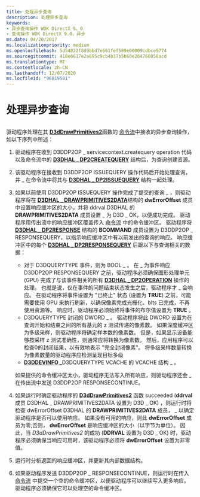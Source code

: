 ```yaml
---
title: 处理异步查询
description: 处理异步查询
keywords:
- 异步查询操作 WDK DirectX 9。0
- 查询操作 WDK DirectX 9.0，异步
ms.date: 04/20/2017
ms.localizationpriority: medium
ms.openlocfilehash: 5d54822f8d9bbd7e661fef589e00009cdbce9774
ms.sourcegitcommit: 418e6617e2a695c9cb4b37b5b60e264760858acd
ms.translationtype: MT
ms.contentlocale: zh-CN
ms.lasthandoff: 12/07/2020
ms.locfileid: "96819581"
---
```

# <a name="handling-asynchronous-queries"></a>处理异步查询


## <span id="ddk_handling_asynchronous_queries_gg"></span><span id="DDK_HANDLING_ASYNCHRONOUS_QUERIES_GG"></span>


驱动程序处理在其 [**D3dDrawPrimitives2**](/windows-hardware/drivers/ddi/d3dhal/nc-d3dhal-lpd3dhal_drawprimitives2cb)函数的 [命令流](command-stream.md)中接收的异步查询操作，如以下序列中所述：

1.  驱动程序在收到 D3DDP2OP \_ servicecontext.createquery operation 代码以及命令流中的 [**D3DHAL \_ DP2CREATEQUERY**](/windows-hardware/drivers/ddi/d3dhal/ns-d3dhal-_d3dhal_dp2createquery) 结构后，为查询创建资源。

2.  该驱动程序在接收到 D3DDP2OP ISSUEQUERY 操作代码后开始处理查询，并 \_ 在命令流中将其与 [**D3DHAL \_ DP2ISSUEQUERY**](/windows-hardware/drivers/ddi/d3dhal/ns-d3dhal-_d3dhal_dp2issuequery) 结构一起处理。

3.  如果以前使用 D3DDP2OP ISSUEQUERY 操作完成了提交的查询 \_ ，则驱动程序将在 [**D3DHAL \_ DRAWPRIMITIVES2DATA**](/windows-hardware/drivers/ddi/d3dhal/ns-d3dhal-_d3dhal_drawprimitives2data)结构的 **dwErrorOffset** 成员中设置响应缓冲区的大小，并将 ddrval D3DHAL 的 **DRAWPRIMITIVES2DATA** 成员设置 \_ 为 D3D \_ OK，以便成功完成。 驱动程序用传出流中的响应缓冲区覆盖传入 [命令流](command-stream.md) 中的命令缓冲区。 驱动程序将 [**D3DHAL \_ DP2RESPONSE**](/windows-hardware/drivers/ddi/d3dhal/ns-d3dhal-_d3dhal_dp2response) 结构的 **BCOMMAND** 成员设置为 D3DDP2OP \_ RESPONSEQUERY，以指示响应缓冲区中有以前发出的查询的响应。 响应缓冲区中的每个 [**D3DHAL \_ DP2RESPONSEQUERY**](/windows-hardware/drivers/ddi/d3dhal/ns-d3dhal-_d3dhal_dp2responsequery) 后跟以下与查询相关的数据：

    -   对于 D3DQUERYTYPE 事件，则为 BOOL \_ 。 在 \_ 为事件响应 D3DDP2OP RESPONSEQUERY 之前，驱动程序必须确保图形处理单元 (GPU) 完成了与该事件相关的所有 [**D3DHAL \_ DP2OPERATION**](/windows-hardware/drivers/ddi/d3dhal/ne-d3dhal-_d3dhal_dp2operation) 操作的处理。 也就是说，仅在事件的问题结束状态发生之后，驱动程序才 \_ 会响应。 在驱动程序将事件设置为 "已终止" 状态 (设置为 **TRUE**) 之前，可能需要使用 GPU 来执行刷新，以确保像素完成光栅化、blts 已完成，不再使用资源等。 响应时，驱动程序必须始终将事件的布尔值设置为 **TRUE** 。
    -   D3DQUERYTYPE 封闭的 DWORD \_ 。 驱动程序将此 DWORD 设置为在查询开始和结束之间的所有基元的 z 测试传递的像素数。 如果深度缓冲区为多级采样，则驱动程序将确定样本数的像素数。 但是，如果显示设备能够按采样 z 测试准确性，则通常应将转换为像素数。 然后，应用程序可以检查0的封闭结果，以有效地表示 "完全封闭像素"。 将多级采样数量转换为像素数量的驱动程序应检测呈现目标多级
    -   [**D3DDEVINFO \_**](/windows-hardware/drivers/ddi/d3d9types/ns-d3d9types-_d3ddevinfo_vcache)D3DQUERYTYPE VCACHE 的 VCACHE 结构 \_ 。

    如果提供的命令缓冲区太小，驱动程序无法写入所有响应，则驱动程序还会 \_ 在传出流中发送 D3DDP2OP RESPONSECONTINUE。

4.  如果运行时确定驱动程序的 [**D3dDrawPrimitives2**](/windows-hardware/drivers/ddi/d3dhal/nc-d3dhal-lpd3dhal_drawprimitives2cb) 函数 succeeded (**ddrval** 成员 D3DHAL \_ DRAWPRIMITIVES2DATA 设置为 D3D \_ OK) ，则运行时将检查 dwErrorOffset D3DHAL 的 **DRAWPRIMITIVES2DATA** 成员， \_ 以确定驱动程序是否可以使用响应。 如果没有可用的响应，则此 **dwErrorOffset** 成员为零;否则， **dwErrorOffset** 是响应缓冲区的大小（以字节为单位）。 因此，当 *D3dDrawPrimitives2* 的成功 (**DDRVAL** 设置为 D3D \_ OK) 时，驱动程序必须确保当响应可用时，该驱动程序必须将 **dwErrorOffset** 设置为非零值。

5.  运行时分析返回的响应缓冲区，并更新其内部数据结构。

6.  如果驱动程序发送 D3DDP2OP \_ RESPONSECONTINUE，则运行时在传入 [命令流](command-stream.md) 中提交一个空的命令缓冲区，以便驱动程序可以继续写入更多响应。 驱动程序必须确保它可以处理空的命令缓冲区。

 

